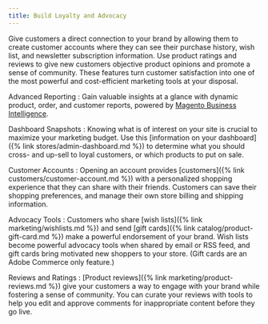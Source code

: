 ```yaml
---
title: Build Loyalty and Advocacy
---
```


Give customers a direct connection to your brand by allowing them to create customer accounts where they can see their purchase history, wish list, and newsletter subscription information. Use product ratings and reviews to give new customers objective product opinions and promote a sense of community. These features turn customer satisfaction into one of the most powerful and cost-efficient marketing tools at your disposal.

Advanced Reporting
:  Gain valuable insights at a glance with dynamic product, order, and customer reports, powered by [Magento Business Intelligence][1].

Dashboard Snapshots
:  Knowing what is of interest on your site is crucial to maximize your marketing budget. Use this [information on your dashboard]({% link stores/admin-dashboard.md %}) to determine what you should cross- and up-sell to loyal customers, or which products to put on sale.

Customer Accounts
:  Opening an account provides [customers]({% link customers/customer-account.md %}) with a personalized shopping experience that they can share with their friends. Customers can save their shopping preferences, and manage their own store billing and shipping information.

Advocacy Tools
:  Customers who share [wish lists]({% link marketing/wishlists.md %}) and send [gift cards]({% link catalog/product-gift-card.md %}) make a powerful endorsement of your brand. Wish lists become powerful advocacy tools when shared by email or RSS feed, and gift cards bring motivated new shoppers to your store. (Gift cards are an Adobe Commerce only feature.)

Reviews and Ratings
:  [Product reviews]({% link marketing/product-reviews.md %}) give your customers a way to engage with your brand while fostering a sense of community. You can curate your reviews with tools to help you edit and approve comments for inappropriate content before they go live.

[1]: https://docs.magento.com/mbi/